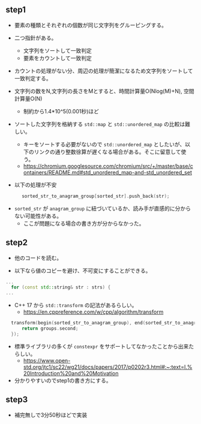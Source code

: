## step1
- 要素の種類とそれぞれの個数が同じ文字列をグルーピングする。
- 二つ指針がある。
  - 文字列をソートして一致判定
  - 要素をカウントして一致判定
- カウントの処理がない分、周辺の処理が簡潔になるため文字列をソートして一致判定する。
- 文字列の数をN,文字列の長さをMとすると、時間計算量O(Nlog(M)+N), 空間計算量O(N)
  - 制約から1.4*10^5(0.001秒)ほど

- ソートした文字列を格納する `std::map` と `std::unordered_map` の比較は難しい。
  - キーをソートする必要がないので `std::unordered_map` としたいが、以下のリンクの通り整数徐算が遅くなる場合がある。そこに留意して使う。
  - https://chromium.googlesource.com/chromium/src/+/master/base/containers/README.md#std_unordered_map-and-std_unordered_set

- 以下の処理が不安
```cpp
      sorted_str_to_anagram_group[sorted_str].push_back(str);
```
- `sorted_str` が `anagram_group` に紐づいているか、読み手が直感的に分からない可能性がある。
  - ここが問題になる場合の書き方が分からなかった。

## step2
- 他のコードを読む。

- 以下なら値のコピーを避け、不可変にすることができる。
```cpp
...
  for (const std::string& str : strs) {
...
```

- C++ 17 から `std::transform` の記法があるらしい。
  - https://en.cppreference.com/w/cpp/algorithm/transform
```cpp
  transform(begin(sorted_str_to_anagram_group), end(sorted_str_to_anagram_group), back_inserter(anagram_groups), [](const auto& groups) {
      return groups.second;
  });
```
  - 標準ライブラリの多くが `constexpr` をサポートしてなかったことから出来たらしい。
    - https://www.open-std.org/jtc1/sc22/wg21/docs/papers/2017/p0202r3.html#:~:text=I.%20Introduction%20and%20Motivation
  - 分かりやすいのでstep1の書き方にする。

## step3
- 補完無しで3分50秒ほどで実装
